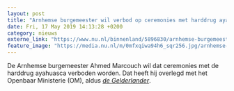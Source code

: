 ```yaml
---
layout: post
title: "Arnhemse burgemeester wil verbod op ceremonies met harddrug ayahuasca"
date: Fri, 17 May 2019 14:13:28 +0200
category: nieuws
externe_link: "https://www.nu.nl/binnenland/5896830/arnhemse-burgemeester-wil-verbod-op-ceremonies-met-harddrug-ayahuasca.html"
feature_image: "https://media.nu.nl/m/0mfxqiwa94h6_sqr256.jpg/arnhemse-burgemeester-wil-verbod-op-ceremonies-met-harddrug-ayahuasca.jpg"
---
```


De Arnhemse burgemeester Ahmed Marcouch wil dat ceremonies met de harddrug ayahuasca verboden worden. Dat heeft hij overlegd met het Openbaar Ministerie (OM), aldus <a href="https://www.gelderlander.nl/arnhem/marcouch-wil-verbod-op-ritueel-met-drugs-ik-vind-de-trips-gevaarlijk~acd33a1d/" target="_blank"><em>de Gelderlander</em></a>.
